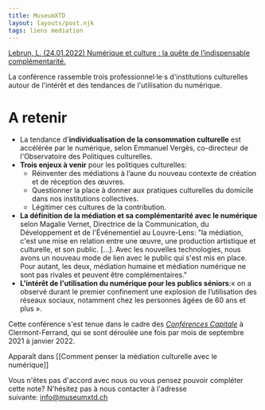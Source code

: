 ```yaml
---
title: MuseumXTD
layout: layouts/post.njk
tags: liens mediation
---
```


[Lebrun, L. (24.01.2022) Numérique et culture : la quête de l’indispensable complémentarité.](https://www.lejournaldesarts.fr/numerique-et-culture-la-quete-de-lindispensable-complementarite-158691)

La conférence rassemble trois professionnel·le·s d'institutions culturelles autour de l'intérêt et des tendances de l'utilisation du numérique. 

# A retenir
- La tendance d'**individualisation de la consommation culturelle** est accélérée par le numérique, selon Emmanuel Vergès, co-directeur de l'Observatoire des Politiques culturelles. 
- **Trois enjeux à venir** pour les politiques culturelles:  
	- Réinventer des médiations à l’aune du nouveau contexte de création et de réception des œuvres. 
	- Questionner la place à donner aux pratiques culturelles du domicile dans nos institutions collectives. 
	- Légitimer ces cultures de la contribution. 
- **La définition de la médiation et sa complémentarité avec le numérique** selon Magalie Vernet, Directrice de la Communication, du Développement et de l'Événementiel au Louvre-Lens: "la médiation, c'est une mise en relation entre une œuvre, une production artistique et culturelle, et son public. [...]. Avec les nouvelles technologies, nous avons un nouveau mode de lien avec le public qui s'est mis en place. Pour autant, les deux, médiation humaine et médiation numérique ne sont pas rivales et peuvent être complémentaires."
- **L'intérêt de l'utilisation du numérique pour les publics séniors**:« on a observé durant le premier confinement une explosion de l’utilisation des réseaux sociaux, notamment chez les personnes âgées de 60 ans et plus ». 
  
Cette conférence s'est tenue dans le cadre des *[Conférences Capitale](https://app.livestorm.co/ass-clermont-ferrand-massif-central-2028/les-conferences-capitales-environnement-et-territoires)* à Clermont-Ferrand, qui se sont déroulée une fois par mois de septembre 2021 à janvier 2022. 


Apparaît dans [[Comment penser la médiation culturelle avec le numérique]]

Vous n'êtes pas d'accord avec nous ou vous pensez pouvoir compléter cette note? N'hésitez pas à nous contacter à l'adresse suivante: [info@museumxtd.ch](mailto:info@museumxtd.ch)
